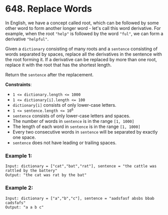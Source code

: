 # 648. Replace Words

In English, we have a concept called root, which can be followed by some other word to form another longer word - let's call this word derivative. For example, when the root `"help"` is followed by the word `"ful"`, we can form a derivative `"helpful"`.

Given a `dictionary` consisting of many roots and a `sentence` consisting of words separated by spaces, replace all the derivatives in the sentence with the root forming it. If a derivative can be replaced by more than one root, replace it with the root that has the shortest length.

Return the `sentence` after the replacement.

**Constraints**:
- `1 <= dictionary.length <= 1000`
- `1 <= dictionary[i].length <= 100`
- `dictionary[i]` consists of only lower-case letters.
- <code>1 <= sentence.length <= 10<sup>6</sup></code>
- `sentence` consists of only lower-case letters and spaces.
- The number of words in `sentence` is in the range `[1, 1000]`
- The length of each word in `sentence` is in the range `[1, 1000]`
- Every two consecutive words in `sentence` will be separated by exactly one space.
- `sentence` does not have leading or trailing spaces.

### Example 1:
```
Input: dictionary = ["cat","bat","rat"], sentence = "the cattle was rattled by the battery"
Output: "the cat was rat by the bat"
```

### Example 2:
```
Input: dictionary = ["a","b","c"], sentence = "aadsfasf absbs bbab cadsfafs"
Output: "a a b c"
```

